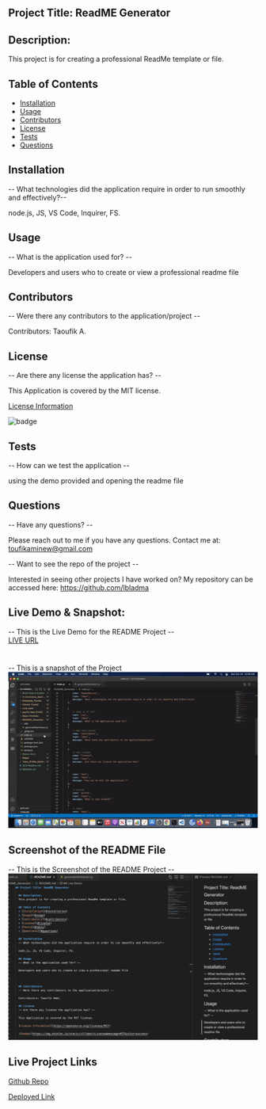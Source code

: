 ## Project Title: ReadME Generator

  ## Description:
  This project is for creating a professional ReadMe template or file.

  ## Table of Contents
  * [Installation](#installation)
  * [Usage](#usage)
  * [Contributors](#contributors)
  * [License](#license)
  * [Tests](#tests)
  * [Questions](#questions)
  
  ## Installation
  -- What technologies did the application require in order to run smoothly and effectively?--

  node.js, JS, VS Code, Inquirer, FS.

  ## Usage
  -- What is the application used for? --

  Developers and users who to create or view a professional readme file



  ## Contributors
  -- Were there any contributors to the application/project --

  Contributors: Taoufik A.

  ## License
  -- Are there any license the application has? --

  This Application is covered by the MIT license.

  [License Information](https://opensource.org/licenses/MIT)

  ![badge](https://img.shields.io/static/v1?label=License&message=MIT&color=success)


  ## Tests
  -- How can we test the application --

 using the demo provided and opening the readme file

  ## Questions
  -- Have any questions? --

  Please reach out to me if you have any questions. Contact me at: toufikaminew@gmail.com

  -- Want to see the repo of the project --

  Interested in seeing other projects I have worked on? My repository can be accessed here: 
  https://github.com/lbladma



  ## Live Demo & Snapshot: 
  -- This is the Live Demo for the README Project --
    <br>
  [LIVE URL](https://www.awesomescreenshot.com/video/5747294?key=c3ffe7766c2fd109e01da2ccca5382ee)
  #
  -- This is a snapshot of the Project
  ![GIF](ReadmeGenerator-DEMO.gif)





  ## Screenshot of the README File
  -- This is the Screenshot of  the README Project --
  ![Screenshot](ReadmeGenerator-DEMO.png)






  ## Live Project Links

  [Github Repo](https://github.com/lbladma/README_Generator)

  [Deployed Link](https://github.com/lbladma/README_Generator/blob/main/README.md)

  